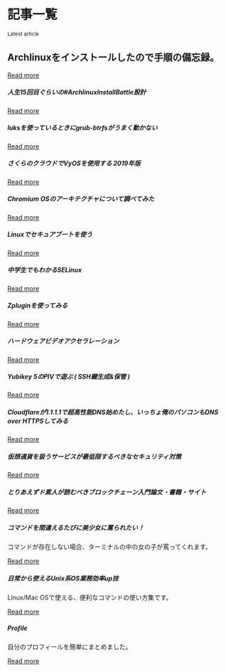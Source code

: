 # 記事一覧

<script>console.log("https://api.github.com/repos/onokatio-blog/blog/git/trees/master")</script>

<div class="jumbotron">
  <small class="text-muted">Latest article</small>
  <h2>Archlinuxをインストールしたので手順の備忘録。</h2>
  <a class="card-link" href="#/page/archlinuxinstall-log">Read more</a>
</div>


<div class="card-columns">

<div class="card">
  <div class="card-body">
    <h5 class="card-title">人生15回目ぐらいの#ArchlinuxInstallBattle設計
</h5>
    <a class="card-link" href="#/page/archlinuxinstall">Read more</a>
  </div>
</div>


<div class="card">
  <div class="card-body">
    <h5 class="card-title">luksを使っているときにgrub-btrfsがうまく動かない</h5>
    <a class="card-link" href="#/page/luks-btrfs">Read more</a>
  </div>
</div>

<div class="card">
  <div class="card-body">
    <h5 class="card-title">さくらのクラウドでVyOSを使用する 2019年版</h5>
    <a class="card-link" href="#/page/vyos">Read more</a>
  </div>
</div>

<div class="card">
  <div class="card-body">
    <h5 class="card-title">Chromium OSのアーキテクチャについて調べてみた</h5>
    <a class="card-link" href="#/page/chrome-os">Read more</a>
  </div>
</div>

<div class="card">
  <div class="card-body">
    <h5 class="card-title">Linuxでセキュアブートを使う</h5>
    <a class="card-link" href="#/page/secureboot">Read more</a>
  </div>
</div>

<div class="card">
  <div class="card-body">
    <h5 class="card-title">中学生でもわかるSELinux</h5>
    <a class="card-link" href="#/page/selinux">Read more</a>
  </div>
</div>
  
<div class="card">
  <div class="card-body">
    <h5 class="card-title">Zpluginを使ってみる</h5>
    <a class="card-link" href="#/page/zplugin">Read more</a>
  </div>
</div>

<div class="card">
  <div class="card-body">
    <h5 class="card-title">ハードウェアビデオアクセラレーション</h5>
    <a class="card-link" href="#/page/archlinux-video-acceleration">Read more</a>
  </div>
</div>

<div class="card">
  <div class="card-body">
    <h5 class="card-title">Yubikey 5のPIVで遊ぶ ( SSH鍵生成&保管 )</h5>
    <a class="card-link" href="#/page/Yubikey">Read more</a>
  </div>
</div>

<div class="card">
  <div class="card-body">
    <h5 class="card-title">Cloudflareが1.1.1.1で超高性能DNS始めたし、いっちょ俺のパソコンもDNS over HTTPSしてみる</h1>
    <a class="card-link" href="#/page/dns-over-https">Read more</a>
  </div>
</div>

<div class="card">
  <div class="card-body">
    <h5 class="card-title">仮想通貨を扱うサービスが最低限するべきなセキュリティ対策</h1>
    <a class="card-link" href="#/page/blockchain-service">Read more</a>
  </div>
</div>

<div class="card">
  <div class="card-body">
    <h5 class="card-title">とりあえずド素人が読むべきブロックチェーン入門論文・書籍・サイト</h1>
    <a class="card-link" href="#/page/learn-blockchain">Read more</a>
  </div>
</div>

<div class="card">
  <div class="card-body">
    <h5 class="card-title">コマンドを間違えるたびに美少女に罵られたい！</h1>
    <p class="card-text">コマンドが存在しない場合、ターミナルの中の女の子が罵ってくれます。</p>
    <a class="card-link" href="#/page/when-command-fail">Read more</a>
  </div>
</div>

<div class="card">
  <div class="card-body">
    <h5 class="card-title">日常から使えるUnix系OS業務効率up技</h1>
    <p class="card-text">Linux/Mac OSで使える、便利なコマンドの使い方集です。</p>
    <a class="card-link" href="#/page/unix-tools">Read more</a>
  </div>
</div>


<div class="card">
  <div class="card-body">
    <h5 class="card-title">Profile</h1>
    <p class="card-text">自分のプロフィールを簡単にまとめました。</p>
    <a class="card-link" href="#/page/profile">Read more</a>
  </div>
</div>

</div>
